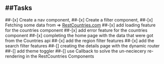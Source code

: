 ## ##Tasks

##-[x] Create a nav component,
##-[x] Create a filter component,
##-[x] Fetching some data from => <a href="https://restcountries.com/">RestCountries.com</a>
##-[x] add loading feature for the countries component
##-[x] add error feature for the countries component
##-[x] completing the home page with the data that were got from the Countries api
##-[x] add the region filter features
##-[x] add the search filter features
##-[] creating the details page with the dynamic router
##-[] add theme toggler
##-[] use Callback to solve the un-neciecery re-rendering in the RestCountries Components
